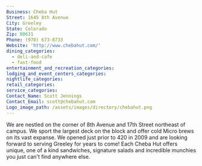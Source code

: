```yaml
---
Business: Cheba Hut
Street: 1645 8th Avenue
City: Greeley
State: Colorado
Zip: 80631
Phone: (970) 673-8733
Website: 'http://www.chebahut.com/'
dining_categories:
  - deli-and-cafe
  - fast-food
entertainment_and_recreation_categories:
lodging_and_event_centers_categories:
nightlife_categories:
retail_categories:
service_categories:
Contact_Name: Scott Jennings
Contact_Email: scott@chebahut.com
Logo_image_path: /assets/images/directory/chebahut.png
---
```



We are nestled on the corner of 8th Avenue and 17th Street northeast of campus. We sport the largest deck on the block and offer cold Micro brews on its vast expanse. We opened just prior to 420 in 2009 and are looking forward to serving Greeley for years to come! Each Cheba Hut offers unique, one of a kind sandwiches, signature salads and incredible munchies you just can't find anywhere else.